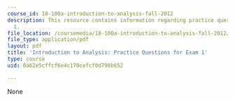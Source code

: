 ```yaml
---
course_id: 18-100a-introduction-to-analysis-fall-2012
description: This resource contains information regarding practice questions for exam
  1.
file_location: /coursemedia/18-100a-introduction-to-analysis-fall-2012/0a62e5cffcf6e4c170cefcf0d798b652_MIT18_100AF12_Exam1.pdf
file_type: application/pdf
layout: pdf
title: 'Introduction to Analysis: Practice Questions for Exam 1'
type: course
uid: 0a62e5cffcf6e4c170cefcf0d798b652

---
```

None